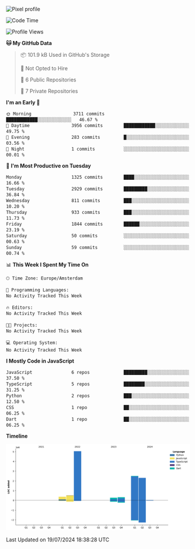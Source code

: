 ![Pixel profile](https://pixel-profile.vercel.app/api/github-stats?username=Atchferox&screen_effect=true&theme=rainbow
)


<!--START_SECTION:waka-->
![Code Time](http://img.shields.io/badge/Code%20Time-402%20hrs%2046%20mins-blue)

![Profile Views](http://img.shields.io/badge/Profile%20Views-0-blue)

**🐱 My GitHub Data** 

> 📦 101.9 kB Used in GitHub's Storage 
 > 
> 🚫 Not Opted to Hire
 > 
> 📜 6 Public Repositories 
 > 
> 🔑 7 Private Repositories 
 > 
**I'm an Early 🐤** 

```text
🌞 Morning                3711 commits        ████████████░░░░░░░░░░░░░   46.67 % 
🌆 Daytime                3956 commits        ████████████░░░░░░░░░░░░░   49.75 % 
🌃 Evening                283 commits         █░░░░░░░░░░░░░░░░░░░░░░░░   03.56 % 
🌙 Night                  1 commits           ░░░░░░░░░░░░░░░░░░░░░░░░░   00.01 % 
```
📅 **I'm Most Productive on Tuesday** 

```text
Monday                   1325 commits        ████░░░░░░░░░░░░░░░░░░░░░   16.66 % 
Tuesday                  2929 commits        █████████░░░░░░░░░░░░░░░░   36.84 % 
Wednesday                811 commits         ███░░░░░░░░░░░░░░░░░░░░░░   10.20 % 
Thursday                 933 commits         ███░░░░░░░░░░░░░░░░░░░░░░   11.73 % 
Friday                   1844 commits        ██████░░░░░░░░░░░░░░░░░░░   23.19 % 
Saturday                 50 commits          ░░░░░░░░░░░░░░░░░░░░░░░░░   00.63 % 
Sunday                   59 commits          ░░░░░░░░░░░░░░░░░░░░░░░░░   00.74 % 
```


📊 **This Week I Spent My Time On** 

```text
🕑︎ Time Zone: Europe/Amsterdam

💬 Programming Languages: 
No Activity Tracked This Week

🔥 Editors: 
No Activity Tracked This Week

🐱‍💻 Projects: 
No Activity Tracked This Week

💻 Operating System: 
No Activity Tracked This Week
```

**I Mostly Code in JavaScript** 

```text
JavaScript               6 repos             █████████░░░░░░░░░░░░░░░░   37.50 % 
TypeScript               5 repos             ████████░░░░░░░░░░░░░░░░░   31.25 % 
Python                   2 repos             ███░░░░░░░░░░░░░░░░░░░░░░   12.50 % 
CSS                      1 repo              ██░░░░░░░░░░░░░░░░░░░░░░░   06.25 % 
Dart                     1 repo              ██░░░░░░░░░░░░░░░░░░░░░░░   06.25 % 
```



**Timeline**

![Lines of Code chart](https://raw.githubusercontent.com/Atchferox/Atchferox/main/assets/bar_graph.png)


 Last Updated on 19/07/2024 18:38:28 UTC
<!--END_SECTION:waka-->
